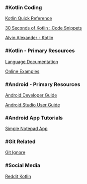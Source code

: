 <h3>#Kotlin Coding</h3>
<a href="http://kotlin-quick-reference.com/">Kotlin Quick Reference</a><p><p>
<a href="https://github.com/IvanMwiruki/30-seconds-of-kotlin/blob/master/README.md">  30 Seconds of Kotlin : Code Snippets</a><p><p>
<a href="https://alvinalexander.com/kotlin">Alvin Alexander - Kotlin</a><p><p>


<h3>#Kotlin - Primary Resources</h3>
<a href="https://kotlinlang.org/docs/reference/basic-syntax.html">Language Documentation</a><p><p>
<a href="https://play.kotlinlang.org/byExample/overview">Online Examples</a>

<h3>#Android - Primary Resources</h3>
<a href="https://developer.android.com/guide/">Android Developer Guide</a><p><p>
<a href="https://developer.android.com/studio/intro/">Android Studio User Guide</a>


<h3>#Android App Tutorials</h3>
<a href="https://www.androidauthority.com/lets-build-a-simple-text-editor-for-android-773774/">Simple Notepad App</a>

<h3>#Git Related</h3>
<a href="https://gitignore.io">Git Ignore</a>

<h3>#Social Media</h3>

<a href="https://www.reddit.com/r/Kotlin">Reddit Kotlin</a>